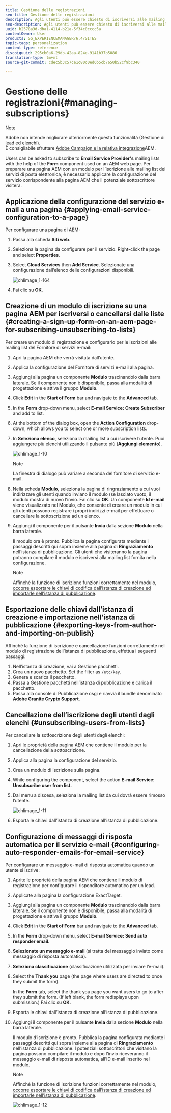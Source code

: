 ```yaml
---
title: Gestione delle registrazioni
seo-title: Gestione delle registrazioni
description: Agli utenti può essere chiesto di iscriversi alle mailing list del Fornitore di servizi e-mail con l’aiuto del componente Modulo utilizzato in una pagina web di AEM. Per preparare una pagina AEM con un modulo per l’iscrizione alle mailing list dei servizi di posta elettronica, è necessario applicare la configurazione del servizio corrispondente alla pagina AEM che il potenziale sottoscrittore visiterà.
seo-description: Agli utenti può essere chiesto di iscriversi alle mailing list del Fornitore di servizi e-mail con l’aiuto del componente Modulo utilizzato in una pagina web di AEM. Per preparare una pagina AEM con un modulo per l’iscrizione alle mailing list dei servizi di posta elettronica, è necessario applicare la configurazione del servizio corrispondente alla pagina AEM che il potenziale sottoscrittore visiterà.
uuid: b2578a3d-dba1-4114-b21a-5f34c0cccc5a
contentOwner: User
products: SG_EXPERIENCEMANAGER/6.4/SITES
topic-tags: personalization
content-type: reference
discoiquuid: 295cb0a6-29db-42aa-824e-9141b37b5086
translation-type: tm+mt
source-git-commit: cdec5b3c57ce1c80c0ed6b5cb7650b52cf9bc340

---
```



# Gestione delle registrazioni{#managing-subscriptions}

>[!NOTE]
>
>Adobe non intende migliorare ulteriormente questa funzionalità (Gestione di lead ed elenchi).\
>È consigliabile sfruttare [Adobe Campaign e la relativa integrazione](/help/sites-administering/campaign.md)AEM.

Users can be asked to subscribe to **Email Service Provider&#39;s** mailing lists with the help of the **Form** component used on an AEM web page. Per preparare una pagina AEM con un modulo per l’iscrizione alle mailing list dei servizi di posta elettronica, è necessario applicare la configurazione del servizio corrispondente alla pagina AEM che il potenziale sottoscrittore visiterà.

## Applicazione della configurazione del servizio e-mail a una pagina {#applying-email-service-configuration-to-a-page}

Per configurare una pagina di AEM:

1. Passa alla scheda **Siti web**.
1. Seleziona la pagina da configurare per il servizio. Right-click the page and select **Properties**.

1. Select **Cloud Services** then **Add Service**. Selezionate una configurazione dall’elenco delle configurazioni disponibili.

   ![chlimage_1-164](assets/chlimage_1-164.png)

1. Fai clic su **OK**. 

## Creazione di un modulo di iscrizione su una pagina AEM per iscriversi o cancellarsi dalle liste {#creating-a-sign-up-form-on-an-aem-page-for-subscribing-unsubscribing-to-lists}

Per creare un modulo di registrazione e configurarlo per le iscrizioni alle mailing list del Fornitore di servizi e-mail:

1. Apri la pagina AEM che verrà visitata dall’utente.
1. Applica la configurazione del Fornitore di servizi e-mail alla pagina.

1. Aggiungi alla pagina un componente **Modulo** trascinandolo dalla barra laterale. Se il componente non è disponibile, passa alla modalità di progettazione e attiva il gruppo **Modulo**.
1. Click **Edit** in the **Start of Form** bar and navigate to the **Advanced** tab.
1. In the **Form** drop-down menu, select **E-mail Service: Create Subscriber** and add to list.
1. At the bottom of the dialog box, open the **Action Configuration** drop-down, which allows you to select one or more subscription lists.
1. In **Seleziona elenco**, seleziona la mailing list a cui iscrivere l’utente. Puoi aggiungere più elenchi utilizzando il pulsante più (**Aggiungi elemento**).

   ![chlimage_1-10](assets/chlimage_1-10.jpeg)

   >[!NOTE]
   >
   >La finestra di dialogo può variare a seconda del fornitore di servizio e-mail.

1. Nella scheda **Modulo**, seleziona la pagina di ringraziamento a cui vuoi indirizzare gli utenti quando inviano il modulo (se lasciato vuoto, il modulo mostra di nuovo l’invio. Fai clic su **OK**. Un componente **Id e-mail** viene visualizzato nel Modulo, che consente di creare un modulo in cui gli utenti possono registrare i propri indirizzi e-mail per effettuare o cancellare la sottoscrizione ad un elenco.
1. Aggiungi il componente per il pulsante **Invia** dalla sezione **Modulo** nella barra laterale.

   Il modulo ora è pronto. Pubblica la pagina configurata mediante i passaggi descritti qui sopra insieme alla pagina di **Ringraziamento** nell’istanza di pubblicazione. Gli utenti che visiteranno la pagina potranno compilare il modulo e iscriversi alla mailing list fornita nella configurazione.

   >[!NOTE]
   >
   >Affinché la funzione di iscrizione funzioni correttamente nel modulo, [occorre esportare le chiavi di codifica dall’istanza di creazione ed importarle nell’istanza di pubblicazione](#exporting-keys-from-author-and-importing-on-publish).

## Esportazione delle chiavi dall’istanza di creazione e importazione nell’istanza di pubblicazione {#exporting-keys-from-author-and-importing-on-publish}

Affinché la funzione di iscrizione e cancellazione funzioni correttamente nel modulo di registrazione dell’istanza di pubblicazione, effettua i seguenti passaggi:

1. Nell’istanza di creazione, vai a Gestione pacchetti.
1. Crea un nuovo pacchetto. Set the filter as `/etc/key`.
1. Genera e scarica il pacchetto.
1. Passa a Gestione pacchetti nell’istanza di pubblicazione e carica il pacchetto.
1. Passa alla console di Pubblicazione osgi e riavvia il bundle denominato **Adobe Granite Crypto Support**.

## Cancellazione dell’iscrizione degli utenti dagli elenchi {#unsubscribing-users-from-lists}

Per cancellare la sottoscrizione degli utenti dagli elenchi:

1. Apri le proprietà della pagina AEM che contiene il modulo per la cancellazione della sottoscrizione.
1. Applica alla pagina la configurazione del servizio.
1. Crea un modulo di iscrizione sulla pagina.
1. While configuring the component, select the action **E-mail Service**: **Unsubscribe user from list.**
1. Dal menu a discesa, seleziona la mailing list da cui dovrà essere rimosso l’utente.

   ![chlimage_1-11](assets/chlimage_1-11.jpeg)

1. Esporta le chiavi dall’istanza di creazione all’istanza di pubblicazione.

## Configurazione di messaggi di risposta automatica per il servizio e-mail {#configuring-auto-responder-emails-for-email-service}

Per configurare un messaggio e-mail di risposta automatica quando un utente si iscrive:

1. Aprite le proprietà della pagina AEM che contiene il modulo di registrazione per configurare il risponditore automatico per un lead.
1. Applicate alla pagina la configurazione ExactTarget.

1. Aggiungi alla pagina un componente **Modulo** trascinandolo dalla barra laterale. Se il componente non è disponibile, passa alla modalità di progettazione e attiva il gruppo **Modulo**.
1. Click **Edit** in the **Start of Form** bar and navigate to the **Advanced** tab.
1. In the **Form** drop-down menu, select **E-mail Service: Send auto responder email.**
1. **Selezionate un messaggio e-mail** (si tratta del messaggio inviato come messaggio di risposta automatica).

1. **Seleziona classificazione** (classificazione utilizzata per inviare l’e-mail).
1. Select the **Thank you** page (the page where users are directed to once they submit the form).

   In the **Form** tab, select the thank you page you want users to go to after they submit the form. (If left blank, the form redisplays upon submission.) Fai clic su **OK**. 

1. Esporta le chiavi dall’istanza di creazione all’istanza di pubblicazione.
1. Aggiungi il componente per il pulsante **Invia** dalla sezione **Modulo** nella barra laterale.

   Il modulo d’iscrizione è pronto. Pubblica la pagina configurata mediante i passaggi descritti qui sopra insieme alla pagina di **Ringraziamento** nell’istanza di pubblicazione. I potenziali sottoscrittori che visitano la pagina possono compilare il modulo e dopo l’invio riceveranno il messaggio e-mail di risposta automatica, all’ID e-mail inserito nel modulo.

   >[!NOTE]
   >
   >Affinché la funzione di iscrizione funzioni correttamente nel modulo, [occorre esportare le chiavi di codifica dall’istanza di creazione ed importarle nell’istanza di pubblicazione](#exporting-keys-from-author-and-importing-on-publish).

   ![chlimage_1-12](assets/chlimage_1-12.jpeg)

